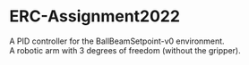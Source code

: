 # ERC-Assignment2022
A PID controller for the BallBeamSetpoint-v0 environment.
<br />A robotic arm with 3 degrees of freedom (without the gripper).
